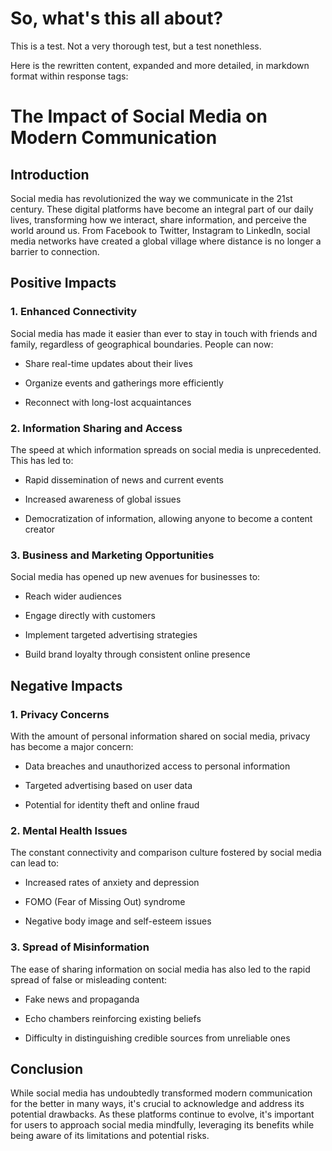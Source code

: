 # So, what's this all about?

This is a test. Not a very thorough test, but a test nonethless.

Here is the rewritten content, expanded and more detailed, in markdown format within response tags:

# The Impact of Social Media on Modern Communication

## Introduction

Social media has revolutionized the way we communicate in the 21st century. These digital platforms have become an integral part of our daily lives, transforming how we interact, share information, and perceive the world around us. From Facebook to Twitter, Instagram to LinkedIn, social media networks have created a global village where distance is no longer a barrier to connection.

## Positive Impacts

### 1. Enhanced Connectivity

Social media has made it easier than ever to stay in touch with friends and family, regardless of geographical boundaries. People can now:

* Share real-time updates about their lives

* Organize events and gatherings more efficiently

* Reconnect with long-lost acquaintances

### 2. Information Sharing and Access

The speed at which information spreads on social media is unprecedented. This has led to:

* Rapid dissemination of news and current events

* Increased awareness of global issues

* Democratization of information, allowing anyone to become a content creator

### 3. Business and Marketing Opportunities

Social media has opened up new avenues for businesses to:

* Reach wider audiences

* Engage directly with customers

* Implement targeted advertising strategies

* Build brand loyalty through consistent online presence

## Negative Impacts

### 1. Privacy Concerns

With the amount of personal information shared on social media, privacy has become a major concern:

* Data breaches and unauthorized access to personal information

* Targeted advertising based on user data

* Potential for identity theft and online fraud

### 2. Mental Health Issues

The constant connectivity and comparison culture fostered by social media can lead to:

* Increased rates of anxiety and depression

* FOMO (Fear of Missing Out) syndrome

* Negative body image and self-esteem issues

### 3. Spread of Misinformation

The ease of sharing information on social media has also led to the rapid spread of false or misleading content:

* Fake news and propaganda

* Echo chambers reinforcing existing beliefs

* Difficulty in distinguishing credible sources from unreliable ones

## Conclusion

While social media has undoubtedly transformed modern communication for the better in many ways, it's crucial to acknowledge and address its potential drawbacks. As these platforms continue to evolve, it's important for users to approach social media mindfully, leveraging its benefits while being aware of its limitations and potential risks.
